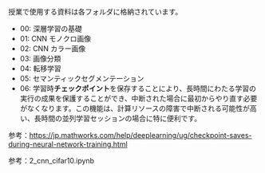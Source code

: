 授業で使用する資料は各フォルダに格納されています。
* 00: 深層学習の基礎
* 01: CNN モノクロ画像
* 02: CNN カラー画像
* 03: 画像分類
* 04: 転移学習
* 05: セマンティックセグメンテーション
* 06: 学習時**チェックポイント**を保存することにより、長時間にわたる学習の実行の成果を保護することができ、中断された場合に最初からやり直す必要がなくなります。この機能は、計算リソースの障害で中断される可能性が高い、長時間の並列学習セッションの場合に特に便利です。

参考：https://jp.mathworks.com/help/deeplearning/ug/checkpoint-saves-during-neural-network-training.html

参考：2_cnn_cifar10.ipynb

